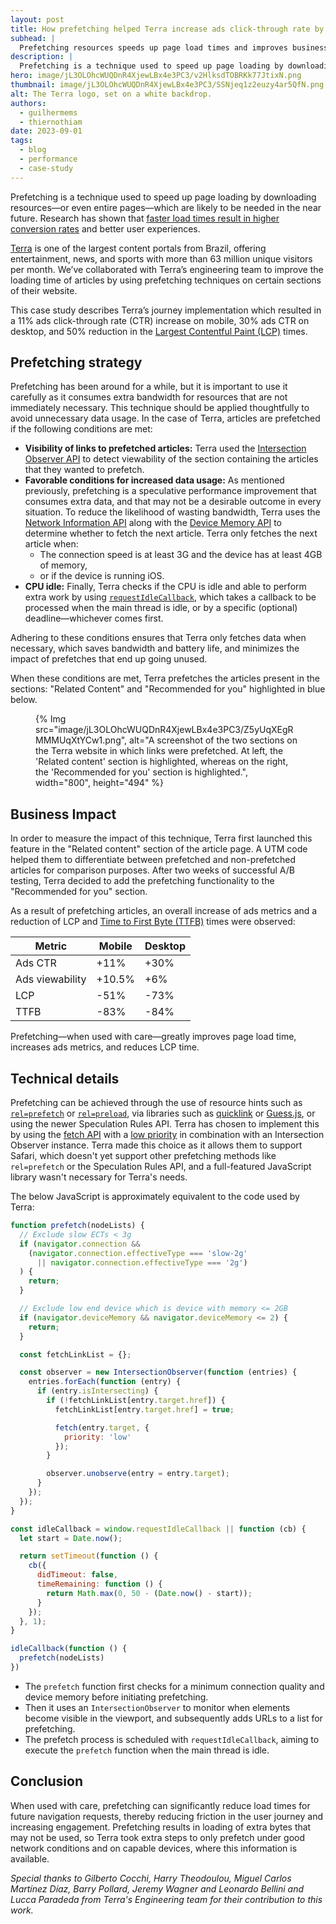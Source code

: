 ```yaml
---
layout: post
title: How prefetching helped Terra increase ads click-through rate by 30% and speed up Largest Contentful Paint.
subhead: |
  Prefetching resources speeds up page load times and improves business metrics.
description: |
  Prefetching is a technique used to speed up page loading by downloading resources—or even entire pages—which are likely to be needed in the near future. Research has shown that faster load times result in higher conversion rates and better user experiences.
hero: image/jL3OLOhcWUQDnR4XjewLBx4e3PC3/v2HlksdTOBRKk77JtixN.png
thumbnail: image/jL3OLOhcWUQDnR4XjewLBx4e3PC3/SSNjeq1z2euzy4ar5QfN.png
alt: The Terra logo, set on a white backdrop.
authors:
  - guilhermems
  - thiernothiam
date: 2023-09-01
tags:
  - blog
  - performance
  - case-study
---
```


Prefetching is a technique used to speed up page loading by downloading resources—or even entire pages—which are likely to be needed in the near future. Research has shown that [faster load times result in higher conversion rates](https://wpostats.com/) and better user experiences.

[Terra](https://www.terra.com/) is one of the largest content portals from Brazil, offering entertainment, news, and sports with more than 63 million unique visitors per month. We’ve collaborated with Terra’s engineering team to improve the loading time of articles by using prefetching techniques on certain sections of their website.

This case study describes Terra’s journey implementation which resulted in a 11% ads click-through rate (CTR) increase on mobile, 30% ads CTR on desktop, and 50% reduction in the [Largest Contentful Paint (LCP)](/lcp/) times.

## Prefetching strategy 

Prefetching has been around for a while, but it is important to use it carefully as it consumes extra bandwidth for resources that are not immediately necessary. This technique should be applied thoughtfully to avoid unnecessary data usage. In the case of Terra, articles are prefetched if the following conditions are met:

- **Visibility of links to prefetched articles:** Terra used the [Intersection Observer API](https://developer.mozilla.org/docs/Web/API/Intersection_Observer_API) to detect viewability of the section containing the articles that they wanted to prefetch.
- **Favorable conditions for increased data usage:** As mentioned previously, prefetching is a speculative performance improvement that consumes extra data, and that may not be a desirable outcome in every situation. To reduce the likelihood of wasting bandwidth, Terra uses the [Network Information API](https://wicg.github.io/netinfo/) along with the [Device Memory API](https://developer.chrome.com/blog/device-memory/) to determine whether to fetch the next article. Terra only fetches the next article when:
  - The connection speed is at least 3G and the device has at least 4GB of memory,
  - or if the device is running iOS.
- **CPU idle:** Finally, Terra checks if the CPU is idle and able to perform extra work by using [`requestIdleCallback`](https://developer.mozilla.org/docs/Web/API/Window/requestIdleCallback), which takes a callback to be processed when the main thread is idle, or by a specific (optional) deadline—whichever comes first.

Adhering to these conditions ensures that Terra only fetches data when necessary, which saves bandwidth and battery life, and minimizes the impact of prefetches that end up going unused.

When these conditions are met, Terra prefetches the articles present in the sections: "Related Content" and "Recommended for you" highlighted in blue below.

<figure>
  {% Img src="image/jL3OLOhcWUQDnR4XjewLBx4e3PC3/Z5yUqXEgRMMMUqXtYCw1.png", alt="A screenshot of the two sections on the Terra website in which links were prefetched. At left, the 'Related content' section is highlighted, whereas on the right, the 'Recommended for you' section is highlighted.", width="800", height="494" %}
</figure>

## Business Impact

In order to measure the impact of this technique, Terra first launched this feature in the "Related content" section of the article page. A UTM code helped them to differentiate between prefetched and non-prefetched articles for comparison purposes. After two weeks of successful A/B testing, Terra decided to add the prefetching functionality to the "Recommended for you" section.

As a result of prefetching articles, an overall increase of ads metrics and a reduction of LCP and [Time to First Byte (TTFB)](/ttfb/) times were observed:

<div class="table-wrapper scrollbar">
  <table>
    <thead>
      <tr>
        <th>Metric</th>
        <th>Mobile</th>
        <th>Desktop</th>
      </tr>
    </thead>
    <tbody>
      <tr>
        <td>Ads CTR</td>
        <td>+11%</td>
        <td>+30%</td>
      </tr>
      <tr>
        <td>Ads viewability</td>
        <td>+10.5%</td>
        <td>+6%</td>
      </tr>
      <tr>
        <td>LCP</td>
        <td>-51%</td>
        <td>-73%</td>
      </tr>
      <tr>
        <td>TTFB</td>
        <td>-83%</td>
        <td>-84%</td>
      </tr>
    </tbody>
  </table>
</div>

Prefetching—when used with care—greatly improves page load time, increases ads metrics, and reduces LCP time.

## Technical details

Prefetching can be achieved through the use of resource hints such as [`rel=prefetch`](https://developer.mozilla.org/docs/Glossary/Prefetch) or [`rel=preload`](https://developer.mozilla.org/docs/Web/HTML/Attributes/rel/preload), via libraries such as [quicklink](https://github.com/GoogleChromeLabs/quicklink) or [Guess.js](https://github.com/guess-js), or using the newer Speculation Rules API. Terra has chosen to implement this by using the [fetch API](https://developer.mozilla.org/docs/Web/API/Fetch_API) with a [low priority](https://developer.mozilla.org/docs/Web/API/fetch#:~:text=priority) in combination with an Intersection Observer instance. Terra made this choice as it allows them to support Safari, which doesn't yet support other prefetching methods like `rel=prefetch` or the Speculation Rules API, and a full-featured JavaScript library wasn't necessary for Terra's needs.


The below JavaScript is approximately equivalent to the code used by Terra:

```js
function prefetch(nodeLists) {
  // Exclude slow ECTs < 3g
  if (navigator.connection &&
    (navigator.connection.effectiveType === 'slow-2g'
      || navigator.connection.effectiveType === '2g')
  ) {
    return;
  }

  // Exclude low end device which is device with memory <= 2GB
  if (navigator.deviceMemory && navigator.deviceMemory <= 2) {
    return;
  }

  const fetchLinkList = {};

  const observer = new IntersectionObserver(function (entries) {
    entries.forEach(function (entry) {
      if (entry.isIntersecting) {
        if (!fetchLinkList[entry.target.href]) {
          fetchLinkList[entry.target.href] = true;

          fetch(entry.target, {
            priority: 'low'
          });
        }

        observer.unobserve(entry = entry.target);
      }
    });
  });
}

const idleCallback = window.requestIdleCallback || function (cb) {
  let start = Date.now();

  return setTimeout(function () {
    cb({
      didTimeout: false,
      timeRemaining: function () {
        return Math.max(0, 50 - (Date.now() - start));
      }
    });
  }, 1);
}

idleCallback(function () {
  prefetch(nodeLists)
})
```

- The `prefetch` function first checks for a minimum connection quality and device memory before initiating prefetching.
- Then it uses an `IntersectionObserver` to monitor when elements become visible in the viewport, and subsequently adds URLs to a list for prefetching.
- The prefetch process is scheduled with `requestIdleCallback`, aiming to execute the `prefetch` function when the main thread is idle.

## Conclusion

When used with care, prefetching can significantly reduce load times for future navigation requests, thereby reducing friction in the user journey and increasing engagement. Prefetching results in loading of extra bytes that may not be used, so Terra took extra steps to only prefetch under good network conditions and on capable devices, where this information is available.

_Special thanks to Gilberto Cocchi, Harry Theodoulou, Miguel Carlos Martínez Díaz, Barry Pollard, Jeremy Wagner and Leonardo Bellini and Lucca Paradeda from Terra's Engineering team for their contribution to this work._
